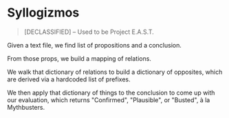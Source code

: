 # Syllogizmos
> [DECLASSIFIED] – Used to be Project E.A.S.T.

Given a text file, we find list of propositions and a conclusion.

From those props, we build a mapping of relations.

We walk that dictionary of relations to build a dictionary of opposites, which are derived via a hardcoded list of prefixes.

We then apply that dictionary of things to the conclusion to come up with our evaluation, which returns "Confirmed", "Plausible", or "Busted", à la Mythbusters.

